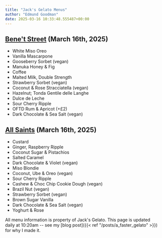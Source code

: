 ```yaml
---
title: "Jack's Gelato Menus"
author: "Edmund Goodman"
date: 2025-03-16 10:33:48.555487+00:00
---
```


## [Bene't Street](https://www.jacksgelato.com/bene-t-street-menu) (March 16th, 2025)

- White Miso Oreo
- Vanilla Mascarpone
- Gooseberry Sorbet (vegan)
- Manuka Honey & Fig
- Coffee
- Malted Milk, Double Strength
- Strawberry Sorbet (vegan)
- Coconut & Rose Stracciatella (vegan)
- Hazelnut; Tonda Gentile delle Langhe
- Dulce de Leche
- Sour Cherry Ripple
- OFTD Rum & Apricot (+£2)
- Dark Chocolate & Sea Salt (vegan)


## [All Saints](https://www.jacksgelato.com/all-saints-menu) (March 16th, 2025)

- Custard
- Ginger, Raspberry Ripple
- Coconut Sugar & Pistachios
- Salted Caramel
- Dark Chocolate & Violet (vegan)
- Miso Blondie
- Coconut, Ube & Oreo (vegan)
- Sour Cherry Ripple
- Cashew & Choc Chip Cookie Dough (vegan)
- Brazil Nut (vegan)
- Strawberry Sorbet  (vegan)
- Brown Sugar Vanilla
- Dark Chocolate & Sea Salt (vegan)
- Yoghurt & Rose

All menu information is property of Jack's Gelato. This page is
updated daily at 10:20am -- see my
[blog post]({{< ref "/posts/a_faster_gelato" >}}) for why I made it.
